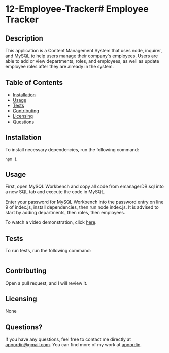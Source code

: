 # 12-Employee-Tracker# Employee Tracker

## Description
This application is a Content Management System that uses node, inquirer, and MySQL to help users manage their company's employees. Users are able to add or view departments, roles, and employees, as well as update employee roles after they are already in the system.

## Table of Contents
* [Installation](#installation)
* [Usage](#usage)
* [Tests](#tests)
* [Contributing](#contributing)
* [Licensing](#licensing)
* [Questions](#questions)

## Installation
To install necessary dependencies, run the following command:
```
npm i
```

## Usage

First, open MySQL Workbench and copy all code from emanagerDB.sql into a new SQL tab and execute the code in MySQL.

Enter your password for MySQL Workbench into the password entry on line 9 of index.js, install dependencies, then run node index.js. It is advised to start by adding departments, then roles, then employees.

To watch a video demonstration, click [here](https://drive.google.com/file/d/12AFLv5fvPBI79HChmfuqSm0oToI8EDoK/view).

## Tests
To run tests, run the following command:
```

```

## Contributing
Open a pull request, and I will review it.

## Licensing
None

## Questions?
If you have any questions, feel free to contact me directly at apnordin@gmail.com. You can find more of my work at [apnordin](https://github.com/apnordin).

